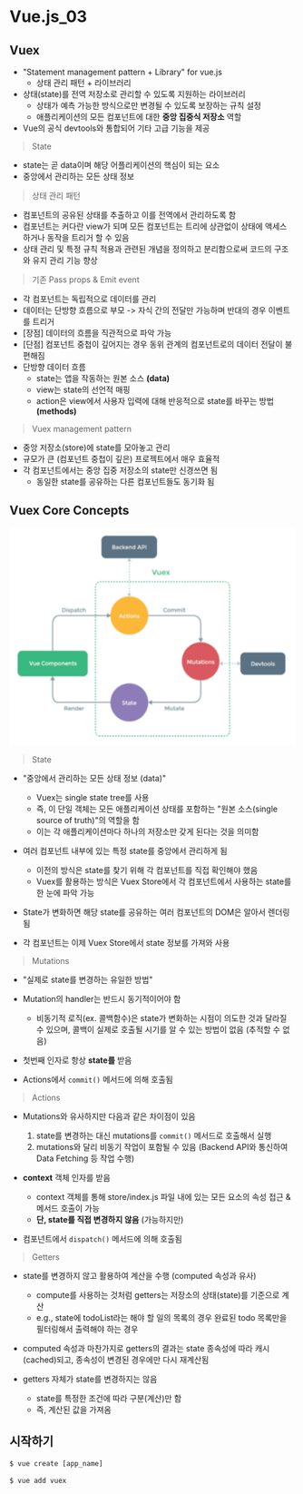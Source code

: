 # Vue.js_03

## Vuex

-   "Statement management pattern + Library" for vue.js
    -   상태 관리 패턴 + 라이브러리
-   상태(state)를 전역 저장소로 관리할 수 있도록 지원하는 라이브러리
    -   상태가 예측 가능한 방식으로만 변경될 수 있도록 보장하는 규칙 설정
    -   애플리케이션의 모든 컴포넌트에 대한 **중앙 집중식 저장소** 역할
-   Vue의 공식 devtools와 통합되어 기타 고급 기능을 제공



>   State

-   state는 곧 data이며 해당 어플리케이션의 핵심이 되는 요소
-   중앙에서 관리하는 모든 상태 정보



>   상태 관리 패턴

-   컴포넌트의 공유된 상태를 추출하고 이를 전역에서 관리하도록 함
-   컴포넌트는 커다란 view가 되며 모든 컴포넌트는 트리에 상관없이 상태에 액세스 하거나 동작을 트리거 할 수 있음
-   상태 관리 및 특정 규칙 적용과 관련된 개념을 정의하고 분리함으로써 코드의 구조와 유지 관리 기능 향상



>   기존 Pass props & Emit event

-   각 컴포넌트는 독립적으로 데이터를 관리
-   데이터는 단방향 흐름으로 부모 -> 자식 간의 전달만 가능하며 반대의 경우 이벤트를 트리거
-   [장점] 데이터의 흐름을 직관적으로 파악 가능
-   [단점] 컴포넌트 중첩이 깊어지는 경우 동위 관계의 컴포넌트로의 데이터 전달이 불편해짐
-   단방향 데이터 흐름
    -   state는 앱을 작동하는 원본 소스 **(data)**
    -   view는 state의 선언적 매핑
    -   action은 view에서 사용자 입력에 대해 반응적으로 state를 바꾸는 방법 **(methods)**



>   Vuex management pattern

-   중앙 저장소(store)에 state를 모아놓고 관리
-   규모가 큰 (컴포넌트 중첩이 깊은) 프로젝트에서 매우 효율적
-   각 컴포넌트에서는 중앙 집중 저장소의 state만 신경쓰면 됨
    -   동일한 state를 공유하는 다른 컴포넌트들도 동기화 됨



## Vuex Core Concepts

![image-20220511092441871](vuejs_03.assets/image-20220511092441871.png)

>   State

-   "중앙에서 관리하는 모든 상태 정보 (data)"
    -   Vuex는 single state tree를 사용
    -   즉, 이 단일 객체는 모든 애플리케이션 상태를 포함하는 "원본 소스(single source of truth)"의 역할을 함
    -   이는 각 애플리케이션마다 하나의 저장소만 갖게 된다는 것을 의미함



-   여러 컴포넌트 내부에 있는 특정 state를 중앙에서 관리하게 됨
    -   이전의 방식은 state를 찾기 위해 각 컴포넌트를 직접 확인해야 했음
    -   Vuex를 활용하는 방식은 Vuex Store에서 각 컴포넌트에서 사용하는 state를 한 눈에 파악 가능



-   State가 변화하면 해당 state를 공유하는 여러 컴포넌트의 DOM은 알아서 렌더링됨
-   각 컴포넌트는 이제 Vuex Store에서 state 정보를 가져와 사용



>   Mutations

-   "실제로 state를 변경하는 유일한 방법"
-   Mutation의 handler는 반드시 동기적이어야 함
    -   비동기적 로직(ex. 콜백함수)은 state가 변화하는 시점이 의도한 것과 달라질 수 있으며, 콜백이 실제로 호출될 시기를 알 수 있는 방법이 없음 (추적할 수 없음)



-   첫번째 인자로 항상 **state를** 받음
-   Actions에서 `commit()` 메서드에 의해 호출됨



>   Actions

-   Mutations와 유사하지만 다음과 같은 차이점이 있음
    1.   state를 변경하는 대신 mutations를 `commit()` 메서드로 호출해서 실행
    2.   mutations와 달리 비동기 작업이 포함될 수 있음 (Backend API와 통신하여 Data Fetching 등 작업 수행)



-   **context** 객체 인자를 받음
    -   context 객체를 통해 store/index.js 파일 내에 있는 모든 요소의 속성 접근 & 메서드 호출이 가능
    -   **단, state를 직접 변경하지 않음** (가능하지만)



-   컴포넌트에서 `dispatch()` 메서드에 의해 호출됨



>   Getters

-   state를 변경하지 않고 활용하여 계산을 수행 (computed 속성과 유사)
    -   compute를 사용하는 것처럼 getters는 저장소의 상태(state)를 기준으로 계산
    -   e.g., state에 todoList라는 해야 할 일의 목록의 경우 완료된 todo 목록만을 필터링해서 출력해야 하는 경우



-   computed 속성과 마찬가지로 getters의 결과는 state 종속성에 따라 캐시(cached)되고, 종속성이 변경된 경우에만 다시 재계산됨
-   getters 자체가 state를 변경하지는 않음
    -   state를 특정한 조건에 따라 구분(계산)만 함
    -   즉, 계산된 값을 가져옴



## 시작하기

```
$ vue create [app_name]
```

```
$ vue add vuex
```

